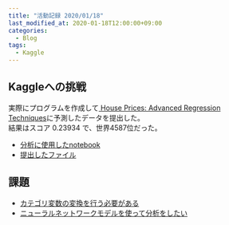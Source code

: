 ```yaml
---
title: "活動記録 2020/01/18"
last_modified_at: 2020-01-18T12:00:00+09:00
categories:
  - Blog
tags:
  - Kaggle
---
```


## Kaggleへの挑戦
実際にプログラムを作成して[
House Prices: Advanced Regression Techniques](https://www.kaggle.com/c/house-prices-advanced-regression-techniques/overview)に予測したデータを提出した。  
結果はスコア 0.23934 で、世界4587位だった。
* [分析に使用したnotebook](https://github.com/CodeSeterpie/CodeSeterpie/blob/develop/Kaggle/HousePrices/notebook/main/20200118/mainnote.ipynb)
* [提出したファイル](https://github.com/CodeSeterpie/CodeSeterpie/blob/develop/Kaggle/HousePrices/output/main/20200118/submission.csv)

## 課題
* [カテゴリ変数の変換を行う必要がある](/uragami-lab/Kaggle/issues/6)
* [ニューラルネットワークモデルを使って分析をしたい](/uragami-lab/Kaggle/issues/5)
